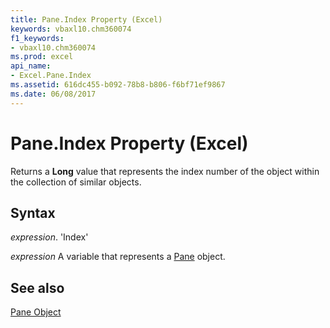 ```yaml
---
title: Pane.Index Property (Excel)
keywords: vbaxl10.chm360074
f1_keywords:
- vbaxl10.chm360074
ms.prod: excel
api_name:
- Excel.Pane.Index
ms.assetid: 616dc455-b092-78b8-b806-f6bf71ef9867
ms.date: 06/08/2017
---
```



# Pane.Index Property (Excel)

Returns a  **Long** value that represents the index number of the object within the collection of similar objects.


## Syntax

 _expression_. 'Index'

 _expression_ A variable that represents a [Pane](./Excel.Pane.md) object.


## See also


[Pane Object](Excel.Pane.md)

